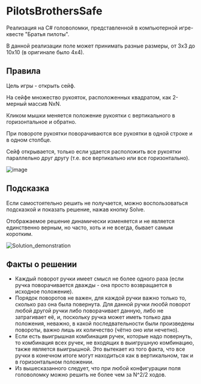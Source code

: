 # PilotsBrothersSafe

Реализация на C# головоломки, представленной в компьютерной игре-квесте "Братья пилоты".

В данной реализации поле может принимать разные размеры, от 3x3 до 10x10 (в оригинале было 4x4).



## Правила
Цель игры - открыть сейф.

На сейфе множество рукояток, расположенных квадратом, как 2-мерный массив NxN.

Кликом мышки меняется положение рукоятки с вертикального в горизонтальное и обратно.

При повороте рукоятки поворачиваются все рукоятки в одной строке и в одном столбце. 

Сейф открывается, только если удается расположить все рукоятки параллельно друг другу (т.е. все вертикально или все горизонтально).

![image](https://user-images.githubusercontent.com/47988040/193587972-e00fc185-3850-4dff-9cba-458237e9990c.png)



## Подсказка
Если самостоятельно решить не получается, можно воспользоваться подсказкой и показать решение, нажав кнопку Solve. 

Отображаемое решение динамически изменяется и не является единственно верным, но часто, хоть и не всегда, бывает самым коротким.

![Solution_demonstration](https://user-images.githubusercontent.com/47988040/193585157-58efc9a0-63b9-4750-9f2a-85c5ac09bd66.png)



## Факты о решении

* Каждый поворот ручки имеет смысл не более одного раза (если ручка поворачивается дважды - она просто возвращается в исходное положение).
* Порядок поворотов не важен, для каждой ручки важно только то, сколько раз она была повернута. Для данной ручки люобй поворот любой другой ручки либо поворачивает данную, либо не затрагивает её, и, поскольку ручка может иметь только два положения, неважно, в какой последвательности были произведены повороты, важно лишь их количество (чётно оно или нечетно). 
* Если есть выигрышная комбинация ручек, которые надо повернуть, то комбинация всех ручек, не входящих в выигрушную комбинацию, также является выигрышной. Это вытекает из того факта, что все ручки в конечном итоге могут находиться как в вертикальном, так и в горизонтальном положении.
* Из вышесказанного следует, что при любой конфигурации поля головоломку можно решить не более чем за N^2/2 ходов.






